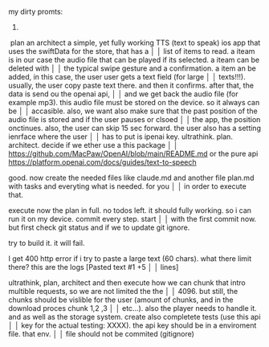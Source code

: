 my dirty promts:

1.
 plan an architect a simple, yet fully working TTS (text to speak) ios app that uses the swiftData for the store, that has a   │
│   list of items to read. a iteam is in our case the audio file that can be played if its selected. a iteam can be deleted with  │
│   the typical swipe gesture and a confirmation. a item an be added, in this case, the user user gets a text field (for large    │
│   texts!!!). usually, the user copy paste text there. and then it confirms. after that, the data is send ou the openai api,     │
│   and we get back the audio file (for example mp3). this audio file must be stored on the device. so it always can be           │
│   accasible. also, we want also make sure that the past position of the audio file is stored and if the user pauses or clsoed  │
│   the app, the position onctinues. also, the user can skip 15 sec forward. the user also has a setting ienrface where the user  │
│   has to put is ipenai key. ultrathink. plan. architect. decide if we ether use a this package                                  │
│   https://github.com/MacPaw/OpenAI/blob/main/README.md or the pure api https://platform.openai.com/docs/guides/text-to-speech  

good. now create the needed files like claude.md and another file plan.md with tasks and everyting what is needed. for you   │
│   in order to execute that.   

execute now the plan in full. no todos left. it should fully working. so i can run it on my device. commit every step. start  │
│   with the first commit now. but first check git status and if we to update git ignore.         

try to build it. it will fail. 

I get 400 http error if i try to paste a large text (60 chars). what there limit there? this are the logs [Pasted text #1 +5  │
│   lines]

ultrathink, plan, architect and then execute how we can chunk that intro multible requests, so we are not limited the the     │
│   4096. but still, the chunks should be vislible for the user (amount of chunks, and in the download proces chunk 1,2 ,3        │
│   etc...). also the player needs to handle it. and as well as the storage system. create also completete tests (use this api    │
│   key for the actual testing: XXXX). the api key should be in a enviroment file. that env.  │
│   file should not be commited (gitignore) 


